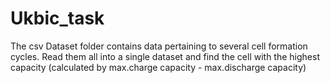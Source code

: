 # Ukbic_task
The csv Dataset folder contains data pertaining to several cell formation cycles. 
Read them all into a single dataset and find the cell with the highest capacity (calculated by max.charge capacity - max.discharge capacity)

